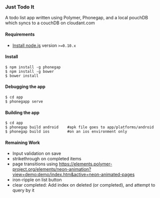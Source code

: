 ### Just Todo It

A todo list app written using Polymer, Phonegap, and a local pouchDB which syncs to a couchDB on cloudant.com

#### Requirements

- [Install node.js](http://nodejs.org/) version `>=0.10.x`
    
#### Install

    $ npm install -g phonegap
    $ npm install -g bower
    $ bower install

#### Debugging the app

    $ cd app
    $ phonegapp serve
    
#### Building the app

    $ cd app
    $ phonegap build android    #apk file goes to app/platforms/android
    $ phonegap build ios        #on an ios environment only
    
	  
#### Remaining Work

- Input validation on save
- strikethrough on completed items
- page transitions using https://elements.polymer-project.org/elements/neon-animation?view=demo:demo/index.htm&active=neon-animated-pages
- iron-ripple on list button
- clear completed: Add index on deleted (or completed), and attempt to query by it
	 
	  
